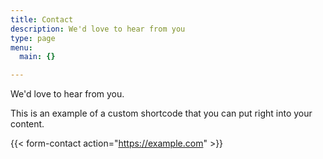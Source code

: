 ```yaml
---
title: Contact
description: We'd love to hear from you
type: page
menu:
  main: {}

---
```


We'd love to hear from you.

This is an example of a custom shortcode that you can put right into your content.

{{< form-contact action="https://example.com"  >}}

